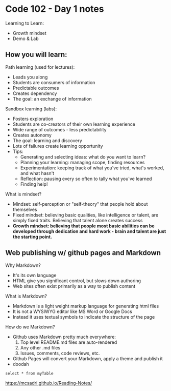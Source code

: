 # Code 102 - Day 1 notes

Learning to Learn:
- Growth mindset
- Demo & Lab

## How you will learn:

Path learning (used for lectures):
- Leads you along
- Students are consumers of information
- Predictable outcomes
- Creates dependency
- The goal: an exchange of information
	
Sandbox learning (labs):
- Fosters exploration
- Students are co-creators of their own learning experience
- Wide range of outcomes - less predictability
- Creates autonomy
- The goal: learning and discovery
- Lots of failures create learning opportunity
- Tips:
  - Generating and selecting ideas: what do you want to learn?
  - Planning your learning: managing scope, finding resources
  - Experimentation: keeping track of what you've tried, what's worked, and what hasn't
  - Reflection: pausing every so often to tally what you've learned
  - Finding help!
		
What is mindset?
- Mindset: self-perception or "self-theory" that people hold about themselves
- Fixed mindset: believing basic qualities, like intelligence or talent, are simply fixed traits. Believing that talent alone creates success
- **Growth mindset: believing that people most basic abilities can be developed through dedication and hard work - brain and talent are just the starting point.**


## Web publishing w/ github pages and Markdown

Why Markdown?
- It's its own language
- HTML give you significant control, but slows down authoring
- Web sites often exist primarily as a way to publish content
	
What is Markdown?
- Markdown is a light weight markup language for generating html files
- It is not a WYSIWYG editor like MS Word or Google Docs
- Instead it uses textual symbols to indicate the structure of the page
	
How do we Markdown?
- Github uses Markdown pretty much everywhere:
  1. Top level README.md files are auto-rendered
  2. Any other .md files
  3. Issues, comments, code reviews, etc.
- Github Pages will convert your Markdown, apply a theme and publish it
- doodah


`select * from myTable`

<https://mcsadri.github.io/Reading-Notes/>
